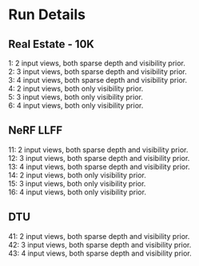 # Run Details

## Real Estate - 10K
1: 2 input views, both sparse depth and visibility prior. <br>
2: 3 input views, both sparse depth and visibility prior. <br>
3: 4 input views, both sparse depth and visibility prior. <br>
4: 2 input views, both only visibility prior. <br>
5: 3 input views, both only visibility prior. <br>
6: 4 input views, both only visibility prior. <br>

## NeRF LLFF
11: 2 input views, both sparse depth and visibility prior. <br>
12: 3 input views, both sparse depth and visibility prior. <br>
13: 4 input views, both sparse depth and visibility prior. <br>
14: 2 input views, both only visibility prior. <br>
15: 3 input views, both only visibility prior. <br>
16: 4 input views, both only visibility prior. <br>

## DTU
41: 2 input views, both sparse depth and visibility prior. <br>
42: 3 input views, both sparse depth and visibility prior. <br>
43: 4 input views, both sparse depth and visibility prior. <br>
